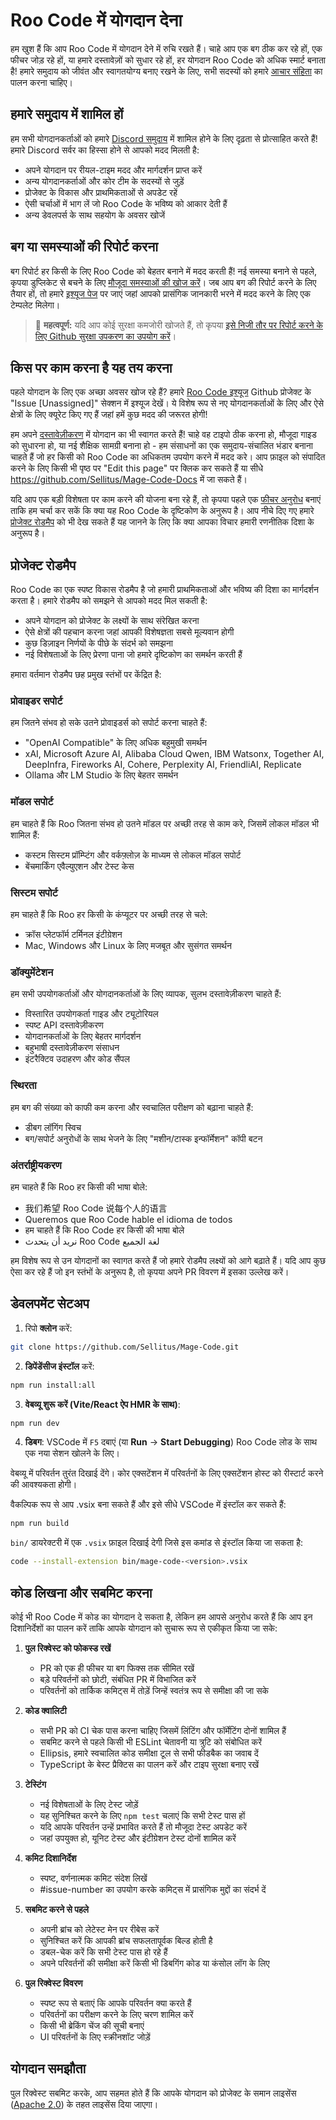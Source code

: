 # Roo Code में योगदान देना

हम खुश हैं कि आप Roo Code में योगदान देने में रुचि रखते हैं। चाहे आप एक बग ठीक कर रहे हों, एक फीचर जोड़ रहे हों, या हमारे दस्तावेज़ों को सुधार रहे हों, हर योगदान Roo Code को अधिक स्मार्ट बनाता है! हमारे समुदाय को जीवंत और स्वागतयोग्य बनाए रखने के लिए, सभी सदस्यों को हमारे [आचार संहिता](CODE_OF_CONDUCT.md) का पालन करना चाहिए।

## हमारे समुदाय में शामिल हों

हम सभी योगदानकर्ताओं को हमारे [Discord समुदाय](https://discord.gg/magecode) में शामिल होने के लिए दृढ़ता से प्रोत्साहित करते हैं! हमारे Discord सर्वर का हिस्सा होने से आपको मदद मिलती है:

- अपने योगदान पर रीयल-टाइम मदद और मार्गदर्शन प्राप्त करें
- अन्य योगदानकर्ताओं और कोर टीम के सदस्यों से जुड़ें
- प्रोजेक्ट के विकास और प्राथमिकताओं से अपडेट रहें
- ऐसी चर्चाओं में भाग लें जो Roo Code के भविष्य को आकार देती हैं
- अन्य डेवलपर्स के साथ सहयोग के अवसर खोजें

## बग या समस्याओं की रिपोर्ट करना

बग रिपोर्ट हर किसी के लिए Roo Code को बेहतर बनाने में मदद करती हैं! नई समस्या बनाने से पहले, कृपया डुप्लिकेट से बचने के लिए [मौजूदा समस्याओं की खोज करें](https://github.com/Sellitus/Mage-Code/issues)। जब आप बग की रिपोर्ट करने के लिए तैयार हों, तो हमारे [इश्यूज पेज](https://github.com/Sellitus/Mage-Code/issues/new/choose) पर जाएं जहां आपको प्रासंगिक जानकारी भरने में मदद करने के लिए एक टेम्पलेट मिलेगा।

<blockquote class='warning-note'>
     🔐 <b>महत्वपूर्ण:</b> यदि आप कोई सुरक्षा कमजोरी खोजते हैं, तो कृपया <a href="https://github.com/Sellitus/Mage-Code/security/advisories/new">इसे निजी तौर पर रिपोर्ट करने के लिए Github सुरक्षा उपकरण का उपयोग करें</a>।
</blockquote>

## किस पर काम करना है यह तय करना

पहले योगदान के लिए एक अच्छा अवसर खोज रहे हैं? हमारे [Roo Code इश्यूज](https://github.com/orgs/Sellitus/projects/1) Github प्रोजेक्ट के "Issue [Unassigned]" सेक्शन में इश्यूज देखें। ये विशेष रूप से नए योगदानकर्ताओं के लिए और ऐसे क्षेत्रों के लिए क्यूरेट किए गए हैं जहां हमें कुछ मदद की जरूरत होगी!

हम अपने [दस्तावेज़ीकरण](https://docs.magecode.com/) में योगदान का भी स्वागत करते हैं! चाहे वह टाइपो ठीक करना हो, मौजूदा गाइड को सुधारना हो, या नई शैक्षिक सामग्री बनाना हो - हम संसाधनों का एक समुदाय-संचालित भंडार बनाना चाहते हैं जो हर किसी को Roo Code का अधिकतम उपयोग करने में मदद करे। आप फ़ाइल को संपादित करने के लिए किसी भी पृष्ठ पर "Edit this page" पर क्लिक कर सकते हैं या सीधे https://github.com/Sellitus/Mage-Code-Docs में जा सकते हैं।

यदि आप एक बड़ी विशेषता पर काम करने की योजना बना रहे हैं, तो कृपया पहले एक [फीचर अनुरोध](https://github.com/Sellitus/Mage-Code/discussions/categories/feature-requests?discussions_q=is%3Aopen+category%3A%22Feature+Requests%22+sort%3Atop) बनाएं ताकि हम चर्चा कर सकें कि क्या यह Roo Code के दृष्टिकोण के अनुरूप है। आप नीचे दिए गए हमारे [प्रोजेक्ट रोडमैप](#प्रोजेक्ट-रोडमैप) को भी देख सकते हैं यह जानने के लिए कि क्या आपका विचार हमारी रणनीतिक दिशा के अनुरूप है।

## प्रोजेक्ट रोडमैप

Roo Code का एक स्पष्ट विकास रोडमैप है जो हमारी प्राथमिकताओं और भविष्य की दिशा का मार्गदर्शन करता है। हमारे रोडमैप को समझने से आपको मदद मिल सकती है:

- अपने योगदान को प्रोजेक्ट के लक्ष्यों के साथ संरेखित करना
- ऐसे क्षेत्रों की पहचान करना जहां आपकी विशेषज्ञता सबसे मूल्यवान होगी
- कुछ डिज़ाइन निर्णयों के पीछे के संदर्भ को समझना
- नई विशेषताओं के लिए प्रेरणा पाना जो हमारे दृष्टिकोण का समर्थन करती हैं

हमारा वर्तमान रोडमैप छह प्रमुख स्तंभों पर केंद्रित है:

### प्रोवाइडर सपोर्ट

हम जितने संभव हो सके उतने प्रोवाइडर्स को सपोर्ट करना चाहते हैं:

- "OpenAI Compatible" के लिए अधिक बहुमुखी समर्थन
- xAI, Microsoft Azure AI, Alibaba Cloud Qwen, IBM Watsonx, Together AI, DeepInfra, Fireworks AI, Cohere, Perplexity AI, FriendliAI, Replicate
- Ollama और LM Studio के लिए बेहतर समर्थन

### मॉडल सपोर्ट

हम चाहते हैं कि Roo जितना संभव हो उतने मॉडल पर अच्छी तरह से काम करे, जिसमें लोकल मॉडल भी शामिल हैं:

- कस्टम सिस्टम प्रॉम्प्टिंग और वर्कफ़्लोज़ के माध्यम से लोकल मॉडल सपोर्ट
- बेंचमार्किंग एवैल्युएशन और टेस्ट केस

### सिस्टम सपोर्ट

हम चाहते हैं कि Roo हर किसी के कंप्यूटर पर अच्छी तरह से चले:

- क्रॉस प्लेटफॉर्म टर्मिनल इंटीग्रेशन
- Mac, Windows और Linux के लिए मजबूत और सुसंगत समर्थन

### डॉक्युमेंटेशन

हम सभी उपयोगकर्ताओं और योगदानकर्ताओं के लिए व्यापक, सुलभ दस्तावेज़ीकरण चाहते हैं:

- विस्तारित उपयोगकर्ता गाइड और ट्यूटोरियल
- स्पष्ट API दस्तावेज़ीकरण
- योगदानकर्ताओं के लिए बेहतर मार्गदर्शन
- बहुभाषी दस्तावेज़ीकरण संसाधन
- इंटरैक्टिव उदाहरण और कोड सैंपल

### स्थिरता

हम बग की संख्या को काफी कम करना और स्वचालित परीक्षण को बढ़ाना चाहते हैं:

- डीबग लॉगिंग स्विच
- बग/सपोर्ट अनुरोधों के साथ भेजने के लिए "मशीन/टास्क इन्फॉर्मेशन" कॉपी बटन

### अंतर्राष्ट्रीयकरण

हम चाहते हैं कि Roo हर किसी की भाषा बोले:

- 我们希望 Roo Code 说每个人的语言
- Queremos que Roo Code hable el idioma de todos
- हम चाहते हैं कि Roo Code हर किसी की भाषा बोले
- نريد أن يتحدث Roo Code لغة الجميع

हम विशेष रूप से उन योगदानों का स्वागत करते हैं जो हमारे रोडमैप लक्ष्यों को आगे बढ़ाते हैं। यदि आप कुछ ऐसा कर रहे हैं जो इन स्तंभों के अनुरूप है, तो कृपया अपने PR विवरण में इसका उल्लेख करें।

## डेवलपमेंट सेटअप

1. रिपो **क्लोन** करें:

```sh
git clone https://github.com/Sellitus/Mage-Code.git
```

2. **डिपेंडेंसीज इंस्टॉल** करें:

```sh
npm run install:all
```

3. **वेबव्यू शुरू करें (Vite/React ऐप HMR के साथ)**:

```sh
npm run dev
```

4. **डिबग**:
   VSCode में `F5` दबाएं (या **Run** → **Start Debugging**) Roo Code लोड के साथ एक नया सेशन खोलने के लिए।

वेबव्यू में परिवर्तन तुरंत दिखाई देंगे। कोर एक्सटेंशन में परिवर्तनों के लिए एक्सटेंशन होस्ट को रीस्टार्ट करने की आवश्यकता होगी।

वैकल्पिक रूप से आप .vsix बना सकते हैं और इसे सीधे VSCode में इंस्टॉल कर सकते हैं:

```sh
npm run build
```

`bin/` डायरेक्टरी में एक `.vsix` फ़ाइल दिखाई देगी जिसे इस कमांड से इंस्टॉल किया जा सकता है:

```sh
code --install-extension bin/mage-code-<version>.vsix
```

## कोड लिखना और सबमिट करना

कोई भी Roo Code में कोड का योगदान दे सकता है, लेकिन हम आपसे अनुरोध करते हैं कि आप इन दिशानिर्देशों का पालन करें ताकि आपके योगदान को सुचारू रूप से एकीकृत किया जा सके:

1. **पुल रिक्वेस्ट को फोकस्ड रखें**

    - PR को एक ही फीचर या बग फिक्स तक सीमित रखें
    - बड़े परिवर्तनों को छोटी, संबंधित PR में विभाजित करें
    - परिवर्तनों को तार्किक कमिट्स में तोड़ें जिन्हें स्वतंत्र रूप से समीक्षा की जा सके

2. **कोड क्वालिटी**

    - सभी PR को CI चेक पास करना चाहिए जिसमें लिंटिंग और फॉर्मेटिंग दोनों शामिल हैं
    - सबमिट करने से पहले किसी भी ESLint चेतावनी या त्रुटि को संबोधित करें
    - Ellipsis, हमारे स्वचालित कोड समीक्षा टूल से सभी फीडबैक का जवाब दें
    - TypeScript के बेस्ट प्रैक्टिस का पालन करें और टाइप सुरक्षा बनाए रखें

3. **टेस्टिंग**

    - नई विशेषताओं के लिए टेस्ट जोड़ें
    - यह सुनिश्चित करने के लिए `npm test` चलाएं कि सभी टेस्ट पास हों
    - यदि आपके परिवर्तन उन्हें प्रभावित करते हैं तो मौजूदा टेस्ट अपडेट करें
    - जहां उपयुक्त हो, यूनिट टेस्ट और इंटीग्रेशन टेस्ट दोनों शामिल करें

4. **कमिट दिशानिर्देश**

    - स्पष्ट, वर्णनात्मक कमिट संदेश लिखें
    - #issue-number का उपयोग करके कमिट्स में प्रासंगिक मुद्दों का संदर्भ दें

5. **सबमिट करने से पहले**

    - अपनी ब्रांच को लेटेस्ट मेन पर रीबेस करें
    - सुनिश्चित करें कि आपकी ब्रांच सफलतापूर्वक बिल्ड होती है
    - डबल-चेक करें कि सभी टेस्ट पास हो रहे हैं
    - अपने परिवर्तनों की समीक्षा करें किसी भी डिबगिंग कोड या कंसोल लॉग के लिए

6. **पुल रिक्वेस्ट विवरण**
    - स्पष्ट रूप से बताएं कि आपके परिवर्तन क्या करते हैं
    - परिवर्तनों का परीक्षण करने के लिए चरण शामिल करें
    - किसी भी ब्रेकिंग चेंज की सूची बनाएं
    - UI परिवर्तनों के लिए स्क्रीनशॉट जोड़ें

## योगदान समझौता

पुल रिक्वेस्ट सबमिट करके, आप सहमत होते हैं कि आपके योगदान को प्रोजेक्ट के समान लाइसेंस ([Apache 2.0](../LICENSE)) के तहत लाइसेंस दिया जाएगा।
